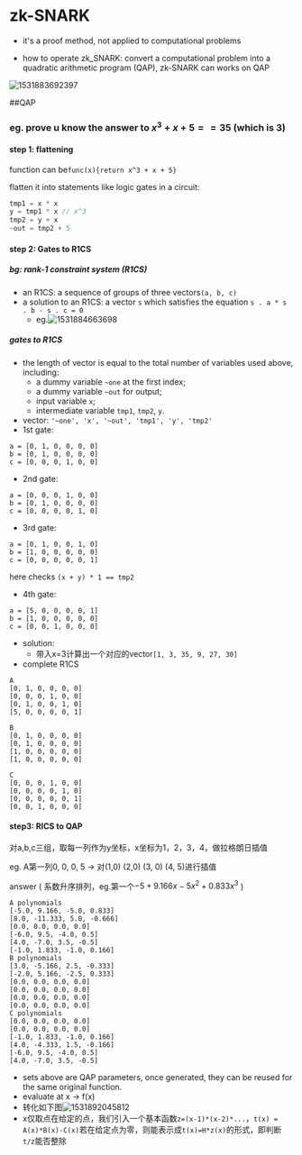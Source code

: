 # zk-SNARK

- it's a proof method, not applied to computational problems

- how to operate zk_SNARK: convert a computational problem into a quadratic arithmetic program (QAP), zk-SNARK can works on QAP

![1531883692397](C:\Users\Sunwe\AppData\Local\Temp\1531883692397.png)



##QAP

### eg. prove u know the answer to $x^3+x+5==35$ (which is 3)

#### step 1: flattening

function can be`func(x){return x^3 + x + 5}`

flatten it into statements like logic gates in a circuit:

```c
tmp1 = x * x
y = tmp1 * x // x^3
tmp2 = y + x
~out = tmp2 + 5
```

#### step 2: Gates to R1CS

##### bg: rank-1 constraint system (R1CS)

- an R1CS: a sequence of groups of three vectors`(a, b, c)`
- a solution to an R1CS: a vector `s` which satisfies the equation `s . a * s . b - s . c = 0`
  - eg.![1531884663698](C:\Users\Sunwe\AppData\Local\Temp\1531884663698.png)

##### gates to R1CS

- the length of vector is equal to the total number of variables used above, including:
  -  a dummy variable `~one` at the first index; 
  - a dummy variable `~out` for output;
  -  input variable `x`; 
  - intermediate variable `tmp1`, `tmp2`, `y`.
- vector: `'~one', 'x', '~out', 'tmp1', 'y', 'tmp2'`
- 1st gate:

```
a = [0, 1, 0, 0, 0, 0]
b = [0, 1, 0, 0, 0, 0]
c = [0, 0, 0, 1, 0, 0]
```

- 2nd gate:

```
a = [0, 0, 0, 1, 0, 0]
b = [0, 1, 0, 0, 0, 0]
c = [0, 0, 0, 0, 1, 0]
```

- 3rd gate:

```
a = [0, 1, 0, 0, 1, 0]
b = [1, 0, 0, 0, 0, 0]
c = [0, 0, 0, 0, 0, 1]
```

here checks `(x + y) * 1 == tmp2`

- 4th gate:

```
a = [5, 0, 0, 0, 0, 1]
b = [1, 0, 0, 0, 0, 0]
c = [0, 0, 1, 0, 0, 0]
```

- solution:
  - 带入x=3计算出一个对应的vector`[1, 3, 35, 9, 27, 30]`
- complete R1CS

```
A
[0, 1, 0, 0, 0, 0]
[0, 0, 0, 1, 0, 0]
[0, 1, 0, 0, 1, 0]
[5, 0, 0, 0, 0, 1]

B
[0, 1, 0, 0, 0, 0]
[0, 1, 0, 0, 0, 0]
[1, 0, 0, 0, 0, 0]
[1, 0, 0, 0, 0, 0]

C
[0, 0, 0, 1, 0, 0]
[0, 0, 0, 0, 1, 0]
[0, 0, 0, 0, 0, 1]
[0, 0, 1, 0, 0, 0]
```

#### step3: RICS to QAP

对a,b,c三组，取每一列作为y坐标，x坐标为1，2，3，4，做拉格朗日插值

eg. A第一列0, 0, 0, 5 -> 对(1,0) (2,0) (3, 0) (4, 5)进行插值

answer ( 系数升序排列，eg.第一个$-5+9.166x-5x^2+0.833x^3$ )

```
A polynomials
[-5.0, 9.166, -5.0, 0.833]
[8.0, -11.333, 5.0, -0.666]
[0.0, 0.0, 0.0, 0.0]
[-6.0, 9.5, -4.0, 0.5]
[4.0, -7.0, 3.5, -0.5]
[-1.0, 1.833, -1.0, 0.166]
B polynomials
[3.0, -5.166, 2.5, -0.333]
[-2.0, 5.166, -2.5, 0.333]
[0.0, 0.0, 0.0, 0.0]
[0.0, 0.0, 0.0, 0.0]
[0.0, 0.0, 0.0, 0.0]
[0.0, 0.0, 0.0, 0.0]
C polynomials
[0.0, 0.0, 0.0, 0.0]
[0.0, 0.0, 0.0, 0.0]
[-1.0, 1.833, -1.0, 0.166]
[4.0, -4.333, 1.5, -0.166]
[-6.0, 9.5, -4.0, 0.5]
[4.0, -7.0, 3.5, -0.5]
```

- sets above are QAP parameters, once generated, they can be reused for the same original function.
- evaluate at x -> f(x)
- 转化如下图![1531892045812](C:\Users\Sunwe\AppData\Local\Temp\1531892045812.png)
- x仅取点在给定的点，我们引入一个基本函数`z=(x-1)*(x-2)*...`，`t(x) = A(x)*B(x)-C(x)`若在给定点为零，则能表示成`t(x)=H*z(x)`的形式，即判断`t/z`能否整除

